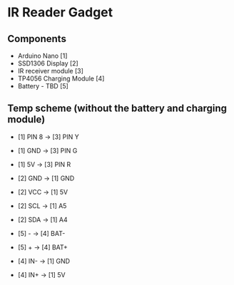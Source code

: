 # IR Reader Gadget

## Components

- Arduino Nano [1]
- SSD1306 Display [2]
- IR receiver module [3]
- TP4056 Charging Module [4]
- Battery - TBD [5]

## Temp scheme (without the battery and charging module)

- [1] PIN 8 -> [3] PIN Y
- [1] GND -> [3] PIN G
- [1] 5V -> [3] PIN R
- [2] GND -> [1] GND
- [2] VCC -> [1] 5V
- [2] SCL -> [1] A5
- [2] SDA -> [1] A4

- [5] - -> [4] BAT-
- [5] + -> [4] BAT+
- [4] IN- -> [1] GND
- [4] IN+ -> [1] 5V
